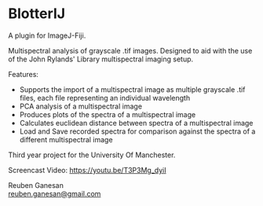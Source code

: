 # BlotterIJ

A plugin for ImageJ-Fiji.  

Multispectral analysis of grayscale .tif images. Designed to aid with the use of the John Rylands' Library multispectral imaging setup.

Features:   
- Supports the import of a multispectral image as multiple grayscale .tif files, each file representing an individual wavelength  
- PCA analysis of a multispectral image  
- Produces plots of the spectra of a multispectral image
- Calculates euclidean distance between spectra of a multispectral image
- Load and Save recorded spectra for comparison against the spectra of a different multispectral image

Third year project for the University Of Manchester.

Screencast Video:
https://youtu.be/T3P3Mg_dyiI

Reuben Ganesan  
reuben.ganesan@gmail.com

